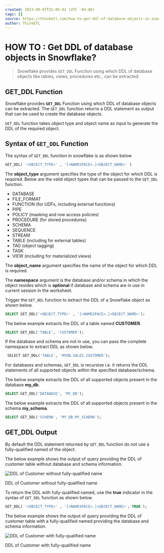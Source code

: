 ```yaml
---
created: 2023-09-07T21:05:02 (UTC -04:00)
tags: []
source: https://thinketl.com/how-to-get-ddl-of-database-objects-in-snowflake/
author: ThinkETL
---
```


# HOW TO : Get DDL of database objects in Snowflake? 

> Snowflake provides `GET_DDL` Function using which DDL of database objects like tables, views, procedures etc., can be extracted.


## **GET_DDL Function**

Snowflake provides **`GET_DDL`** Function using which DDL of database objects can be extracted. The `GET_DDL` function returns a DDL statement as output that can be used to create the database objects. 

`GET_DDL` function takes object type and object name as input to generate the DDL of the required object.

## **Syntax of `GET_DDL` Function**

The syntax of `GET_DDL` function in snowflake is as shown below

```sql
GET_DDL( '<OBJECT_TYPE>' , '[<NAMESPACE>.]<OBJECT_NAME>' )
```

The **object_type** argument specifies the type of the object for which DDL is required. Below are the valid object types that can be passed to the `GET_DDL` function.

-   DATABASE
-   FILE_FORMAT
-   FUNCTION (for UDFs, including external functions)
-   PIPE
-   POLICY (masking and row access policies)
-   PROCEDURE (for stored procedures)
-   SCHEMA
-   SEQUENCE
-   STREAM
-   TABLE (including for external tables)
-   TAG (object tagging)
-   TASK
-   VIEW (including for materialized views)

The **object_name** argument specifies the name of the object for which DDL is required.

The **namespace** argument is the database and/or schema in which the object resides which is **optional** if database and schema are in use in current session in the worksheet.

Trigger the `GET_DDL` function to extract the DDL of a Snowflake object as shown below.

```sql
SELECT GET_DDL('<OBJECT_TYPE>' , '[<NAMESPACE>.]<OBJECT_NAME>');
```

The below example extracts the DDL of a table named **CUSTOMER**.

```sql
SELECT GET_DDL('TABLE', 'CUSTOMER');
```

If the database and schema are not in use, you can pass the complete namespace to extract DDL as shown below.

```sql
 SELECT GET_DDL('TABLE', 'MYDB.SALES.CUSTOMER');
```

For databases and schemas, `GET_DDL` is recursive i.e. it returns the DDL statements of all supported objects within the specified database/schema.

The below example extracts the DDL of all supported objects present in the database **my_db**.

```sql
SELECT GET_DDL('DATABASE', 'MY_DB');
```

The below example extracts the DDL of all supported objects present in the schema **my_schema**.

```sql
SELECT GET_DDL('SCHEMA', 'MY_DB.MY_SCHEMA');
```

## **GET_DDL Output**

By default the DDL statement returned by `GET_DDL` function do not use a fully-qualified named of the object.

The below example shows the output of query providing the DDL of customer table without database and schema information.

![DDL of Customer without fully-qualified name](https://thinketl.com/wp-content/uploads/2023/01/106-1-GET_DDL-output.png)

DDL of Customer without fully-qualified name

To return the DDL with fully-qualified named, use the **true** indicator in the syntax of `GET_DDL` function as shown below.

```sql
GET_DDL( '<OBJECT_TYPE>' , '[<NAMESPACE>.]<OBJECT_NAME>', TRUE );
```

The below example shows the output of query providing the DDL of customer table with a fully-qualified named providing the database and schema information.

![DDL of Customer with fully-qualified name](https://thinketl.com/wp-content/uploads/2023/01/106-2-GET_DDL-with-fully-qualified-name.png)

DDL of Customer with fully-qualified name

